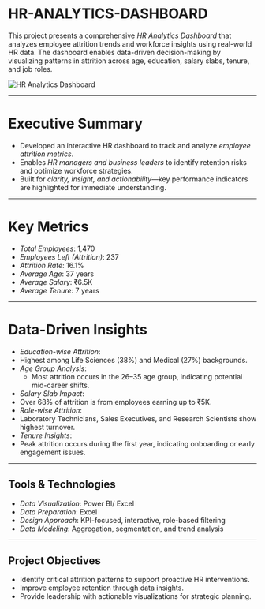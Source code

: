 # HR-ANALYTICS-DASHBOARD


This project presents a comprehensive *HR Analytics Dashboard* that analyzes employee attrition trends and workforce insights using real-world HR data. The dashboard enables data-driven decision-making by visualizing patterns in attrition across age, education, salary slabs, tenure, and job roles.

![HR Analytics Dashboard](./IMG20250805232353.jpg)

---

# Executive Summary

- Developed an interactive HR dashboard to track and analyze *employee attrition metrics*.
- Enables *HR managers and business leaders* to identify retention risks and optimize workforce strategies.
- Built for *clarity, insight, and actionability*—key performance indicators are highlighted for immediate understanding.

---

# Key Metrics

-  *Total Employees*: 1,470  
-  *Employees Left (Attrition)*: 237  
-  *Attrition Rate*: 16.1%  
-  *Average Age*: 37 years  
-  *Average Salary*: ₹6.5K  
-  *Average Tenure*: 7 years  

---

# Data-Driven Insights

-  *Education-wise Attrition*:  
  - Highest among Life Sciences (38%) and Medical (27%) backgrounds.
- *Age Group Analysis*:  
  - Most attrition occurs in the 26–35 age group, indicating potential mid-career shifts.
-  *Salary Slab Impact*:  
  - Over 68% of attrition is from employees earning up to ₹5K.
-  *Role-wise Attrition*:  
  - Laboratory Technicians, Sales Executives, and Research Scientists show highest turnover.
-  *Tenure Insights*:  
  - Peak attrition occurs during the first year, indicating onboarding or early engagement issues.

---

##  Tools & Technologies

- *Data Visualization*: Power BI/ Excel  
- *Data Preparation*: Excel  
- *Design Approach*: KPI-focused, interactive, role-based filtering  
- *Data Modeling*: Aggregation, segmentation, and trend analysis

---

##  Project Objectives

- Identify critical attrition patterns to support proactive HR interventions.
- Improve employee retention through data insights.
- Provide leadership with actionable visualizations for strategic planning.



